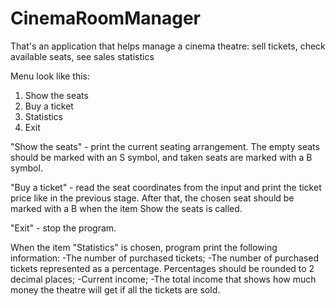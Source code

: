 # CinemaRoomManager
That's an application that helps manage a cinema theatre: sell tickets, check available seats, see sales statistics

 
  
Menu look like this: 

1. Show the seats
2. Buy a ticket 
3. Statistics
0. Exit


"Show the seats"  - print the current seating arrangement. The empty seats should be marked with an S symbol, and taken seats are marked with a B symbol.

"Buy a ticket"  - read the seat coordinates from the input and print the ticket price like in the previous stage. After that, the chosen seat should be marked with a B when the item Show the seats is called.

"Exit" - stop the program.  

When the item "Statistics" is chosen, program  print the following information:
-The number of purchased tickets;
-The number of purchased tickets represented as a percentage. Percentages should be rounded to 2 decimal places;
-Current income;
-The total income that shows how much money the theatre will get if all the tickets are sold.

